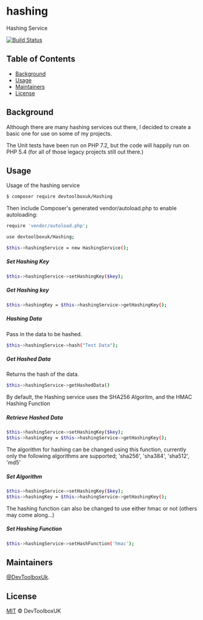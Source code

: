 # hashing
Hashing Service

[![Build Status](https://api.travis-ci.org/devtoolboxuk/hashing.svg?branch=master)](https://travis-ci.org/devtoolboxuk/hashing)


## Table of Contents

- [Background](#background)
- [Usage](#usage)
- [Maintainers](#maintainers)
- [License](#license)

## Background

Although there are many hashing services out there, I decided to create a basic one for use on some of my projects.

The Unit tests have been run on PHP 7.2, but the code will happily run on PHP 5.4 (for all of those legacy projects still out there.)

## Usage

Usage of the hashing service

```sh
$ composer require devtoolboxuk/Hashing
```

Then include Composer's generated vendor/autoload.php to enable autoloading:

```sh
require 'vendor/autoload.php';
```

```sh
use devtoolboxuk/Hashing;

$this->hashingService = new HashingService();
```


##### Set Hashing Key
```sh
$this->hashingService->setHashingKey($key);
```

##### Get Hashing key
```sh 
$this->hashingKey = $this->hashingService->getHashingKey();
```

##### Hashing Data
Pass in the data to be hashed.
```sh
$this->hashingService->hash("Test Data");
```

##### Get Hashed Data
Returns the hash of the data.
```sh
$this->hashingService->getHashedData()
```


By default, the Hashing service uses the SHA256 Algoritm, and the HMAC Hashing Function

##### Retrieve Hashed Data
```sh
$this->hashingService->setHashingKey($key);
$this->hashingKey = $this->hashingService->getHashingKey();
```

The algorithm for hashing can be changed using this function, currently only the following algorithms are supported; 'sha256', 'sha384', 'sha512', 'md5'

##### Set Algorithm
```sh
$this->hashingService->setHashingKey($key);
$this->hashingKey = $this->hashingService->getHashingKey();
```

The hashing function can also be changed to use either hmac or not (others may come along...)


##### Set Hashing Function
```sh
$this->hashingService->setHashFunction('hmac');
```



## Maintainers

[@DevToolboxUk](https://github.com/DevToolBoxUk).


## License

[MIT](LICENSE) © DevToolboxUK